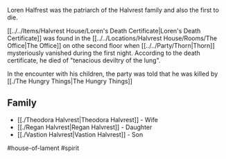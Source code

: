 Loren Halfrest was the patriarch of the Halvrest family and also the first to die.

[[../../Items/Halvrest House/Loren's Death Certificate|Loren's Death Certificate]] was found in the [[../../Locations/Halvrest House/Rooms/The Office|The Office]] on othe second floor when [[../../Party/Thorn|Thorn]] mysteriously vanished during the first night. According to the death certificate, he died of "tenacious deviltry of the lung".

In the encounter with his children, the party was told that he was killed by [[./The Hungry Things|The Hungry Things]]

## Family
- [[./Theodora Halvrest|Theodora Halvrest]] - Wife
- [[./Regan Halvrest|Regan Halvrest]] - Daughter
- [[./Vastion Halvrest|Vastion Halvrest]] - Son

#house-of-lament #spirit